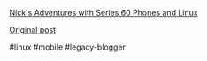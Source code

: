 <!--
date: '2006-05-12'
published: true
slug: 2006-05-nick-adventures-with-series-60-phones
time_to_read: 5
title: Nick&#39;s Adventures with Series 60 Phones and Linux
-->

[Nick's Adventures with Series 60 Phones and Linux](http://gagravarr.org/series-60/)

[Original post](https://ysfk.blogspot.com/2006/05/nick-adventures-with-series-60-phones.html)

#linux #mobile #legacy-blogger 